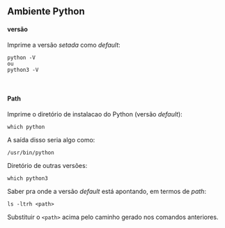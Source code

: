 ## Ambiente Python

#### versão

Imprime a versão _setada_ como _default_:
```
python -V
ou
python3 -V
``` 

<br>

#### Path 
Imprime o diretório de instalacao do Python (versão _default_):
```
which python
``` 
A saída disso seria algo como:
```
/usr/bin/python
```

Diretório de outras versões:
```
which python3
``` 

Saber pra onde a versão _default_ está apontando, em termos de _path_:
```
ls -ltrh <path>
``` 
Substituir o `<path>` acima pelo caminho gerado nos comandos anteriores.
